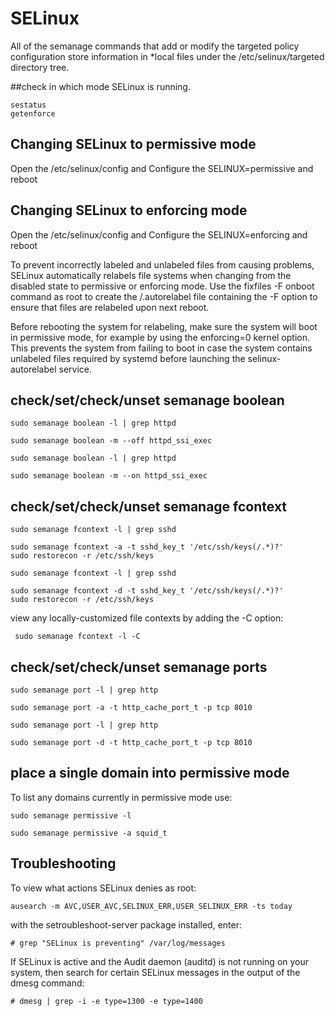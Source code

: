 # SELinux
All of the semanage commands that add or modify the targeted policy configuration store information in *local files under the /etc/selinux/targeted directory tree. 

##check in which mode SELinux is running.
```
sestatus
getenforce
```


## Changing SELinux to permissive mode 
Open the /etc/selinux/config  and Configure the SELINUX=permissive and reboot

## Changing SELinux to enforcing  mode 
Open the /etc/selinux/config  and Configure the SELINUX=enforcing  and reboot

To prevent incorrectly labeled and unlabeled files from causing problems, SELinux automatically relabels file systems when changing from the disabled state to permissive or enforcing mode. Use the fixfiles -F onboot command as root to create the /.autorelabel file containing the -F option to ensure that files are relabeled upon next reboot.

Before rebooting the system for relabeling, make sure the system will boot in permissive mode, for example by using the enforcing=0 kernel option. This prevents the system from failing to boot in case the system contains unlabeled files required by systemd before launching the selinux-autorelabel service.

## check/set/check/unset semanage boolean
```
sudo semanage boolean -l | grep httpd

sudo semanage boolean -m --off httpd_ssi_exec

sudo semanage boolean -l | grep httpd

sudo semanage boolean -m --on httpd_ssi_exec
```

## check/set/check/unset semanage fcontext 
```
sudo semanage fcontext -l | grep sshd

sudo semanage fcontext -a -t sshd_key_t '/etc/ssh/keys(/.*)?'
sudo restorecon -r /etc/ssh/keys

sudo semanage fcontext -l | grep sshd

sudo semanage fcontext -d -t sshd_key_t '/etc/ssh/keys(/.*)?'
sudo restorecon -r /etc/ssh/keys
```

view any locally-customized file contexts by adding the -C option:
```
 sudo semanage fcontext -l -C
```

## check/set/check/unset semanage ports
```
sudo semanage port -l | grep http

sudo semanage port -a -t http_cache_port_t -p tcp 8010

sudo semanage port -l | grep http

sudo semanage port -d -t http_cache_port_t -p tcp 8010
```

## place a single domain into permissive mode

To list any domains currently in permissive mode use:

```
sudo semanage permissive -l 

sudo semanage permissive -a squid_t
```

## Troubleshooting
To view what actions SELinux denies as root:
```
ausearch -m AVC,USER_AVC,SELINUX_ERR,USER_SELINUX_ERR -ts today
```
with the setroubleshoot-server package installed, enter:
```
# grep "SELinux is preventing" /var/log/messages
```
If SELinux is active and the Audit daemon (auditd) is not running on your system, then search for certain SELinux messages in the output of the dmesg command:
```
# dmesg | grep -i -e type=1300 -e type=1400
```

